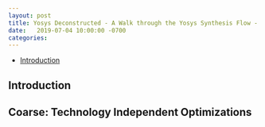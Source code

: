 ```yaml
---
layout: post
title: Yosys Deconstructed - A Walk through the Yosys Synthesis Flow - Part 2
date:   2019-07-04 10:00:00 -0700
categories:
---
```


* [Introduction](#introduction)

## Introduction


## Coarse: Technology Independent Optimizations





